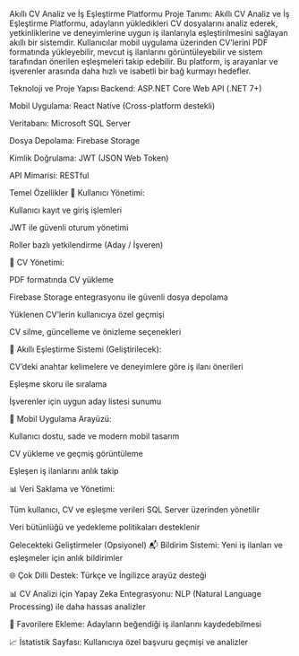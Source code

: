 Akıllı CV Analiz ve İş Eşleştirme Platformu
Proje Tanımı:
Akıllı CV Analiz ve İş Eşleştirme Platformu, adayların yükledikleri CV dosyalarını analiz ederek, yetkinliklerine ve deneyimlerine uygun iş ilanlarıyla eşleştirilmesini sağlayan akıllı bir sistemdir. Kullanıcılar mobil uygulama üzerinden CV’lerini PDF formatında yükleyebilir, mevcut iş ilanlarını görüntüleyebilir ve sistem tarafından önerilen eşleşmeleri takip edebilir. Bu platform, iş arayanlar ve işverenler arasında daha hızlı ve isabetli bir bağ kurmayı hedefler.

Teknoloji ve Proje Yapısı
Backend: ASP.NET Core Web API (.NET 7+)

Mobil Uygulama: React Native (Cross-platform destekli)

Veritabanı: Microsoft SQL Server

Dosya Depolama: Firebase Storage

Kimlik Doğrulama: JWT (JSON Web Token)

API Mimarisi: RESTful

Temel Özellikler
🔐 Kullanıcı Yönetimi:

Kullanıcı kayıt ve giriş işlemleri

JWT ile güvenli oturum yönetimi

Roller bazlı yetkilendirme (Aday / İşveren)

📄 CV Yönetimi:

PDF formatında CV yükleme

Firebase Storage entegrasyonu ile güvenli dosya depolama

Yüklenen CV’lerin kullanıcıya özel geçmişi

CV silme, güncelleme ve önizleme seçenekleri

🧠 Akıllı Eşleştirme Sistemi (Geliştirilecek):

CV’deki anahtar kelimelere ve deneyimlere göre iş ilanı önerileri

Eşleşme skoru ile sıralama

İşverenler için uygun aday listesi sunumu

📱 Mobil Uygulama Arayüzü:

Kullanıcı dostu, sade ve modern mobil tasarım

CV yükleme ve geçmiş görüntüleme

Eşleşen iş ilanlarını anlık takip

📊 Veri Saklama ve Yönetimi:

Tüm kullanıcı, CV ve eşleşme verileri SQL Server üzerinden yönetilir

Veri bütünlüğü ve yedekleme politikaları desteklenir

Gelecekteki Geliştirmeler (Opsiyonel)
📬 Bildirim Sistemi: Yeni iş ilanları ve eşleşmeler için anlık bildirimler

🌐 Çok Dilli Destek: Türkçe ve İngilizce arayüz desteği

📊 CV Analizi için Yapay Zeka Entegrasyonu: NLP (Natural Language Processing) ile daha hassas analizler

📌 Favorilere Ekleme: Adayların beğendiği iş ilanlarını kaydedebilmesi

📈 İstatistik Sayfası: Kullanıcıya özel başvuru geçmişi ve analizler
